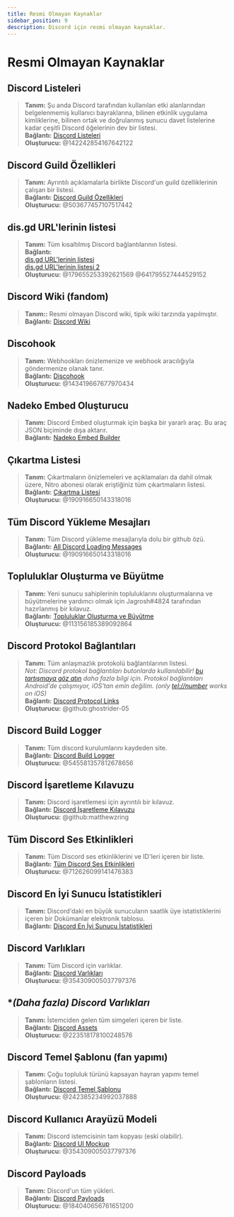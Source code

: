 ```yaml
---
title: Resmi Olmayan Kaynaklar
sidebar_position: 9
description: Discord için resmi olmayan kaynaklar.
---
```


# Resmi Olmayan Kaynaklar

## **Discord Listeleri**
> __Tanım:__ Şu anda Discord tarafından kullanılan etki alanlarından belgelenmemiş kullanıcı bayraklarına, bilinen etkinlik uygulama kimliklerine, bilinen ortak ve doğrulanmış sunucu davet listelerine kadar çeşitli Discord öğelerinin dev bir listesi.   <br/>
__Bağlantı:__ [Discord Listeleri](https://github.com/Delitefully/DiscordLists)   <br/>
__Oluşturucu:__ @142242854167642122

## **Discord Guild Özellikleri**
> __Tanım:__ Ayrıntılı açıklamalarla birlikte Discord'un guild özelliklerinin çalışan bir listesi.   <br/>
__Bağlantı:__ [Discord Guild Özellikleri](https://gist.github.com/Techy/ecc60b12e94f8fc8185f09b82aa91dd2)  <br/>
__Oluşturucu:__ @503677457107517442

## **dis.gd URL'lerinin listesi**
> __Tanım:__ Tüm kısaltılmış Discord bağlantılarının listesi.   <br/>
__Bağlantı:__  <br/>
[dis.gd URL'lerinin listesi](https://herogamers.dev/dis.gd/)   <br/>
[dis.gd URL'lerinin listesi 2](https://thecutefoxxy.com/discord-shortlinks)  <br/>
__Oluşturucu:__ @179655253392621569 @641795527444529152

## **Discord Wiki** (fandom)
> __Tanım::__ Resmi olmayan Discord wiki, tipik wiki tarzında yapılmıştır.   <br/>
__Bağlantı:__ [Discord Wiki](https://discord.fandom.com/wiki/Discord) 

## **Discohook** 
> __Tanım:__ Webhookları önizlemenize ve webhook aracılığıyla göndermenize olanak tanır.   <br/>
__Bağlantı:__ [Discohook](https://discohook.org/)   <br/>
__Oluşturucu:__ @143419667677970434

## **Nadeko Embed Oluşturucu**
> __Tanım:__ Discord Embed oluşturmak için başka bir yararlı araç. Bu araç JSON biçiminde dışa aktarır.   <br/>
__Bağlantı:__ [Nadeko Embed Builder](https://embedbuilder.nadekobot.me/ )

## **Çıkartma Listesi**
> __Tanım:__ Çıkartmaların önizlemeleri ve açıklamaları da dahil olmak üzere, Nitro abonesi olarak eriştiğiniz tüm çıkartmaların listesi.   <br/>
__Bağlantı:__ [Çıkartma Listesi](https://stickers.advaith.io/)   <br/>
__Oluşturucu:__ @190916650143318016

## **Tüm Discord Yükleme Mesajları**
> __Tanım:__ Tüm Discord yükleme mesajlarıyla dolu bir github özü.  <br/>
__Bağlantı:__ [All Discord Loading Messages](https://gist.github.com/advaith1/540543d6a2b7fd66abdb0eb02c002f88)  <br/>
__Oluşturucu:__ @190916650143318016

## **Topluluklar Oluşturma ve Büyütme**
> __Tanım:__ Yeni sunucu sahiplerinin topluluklarını oluşturmalarına ve büyütmelerine yardımcı olmak için Jagrosh#4824 tarafından hazırlanmış bir kılavuz.   <br/>
__Bağlantı:__ [Topluluklar Oluşturma ve Büyütme](https://gist.github.com/jagrosh/342324d7084c9ebdac2fa3d0cd759d10)   <br/>
__Oluşturucu:__ @113156185389092864

## **Discord Protokol Bağlantıları**
> __Tanım:__ Tüm anlaşmazlık protokolü bağlantılarının listesi.   <br/>
*Not: Discord protokol bağlantıları butonlarda kullanılabilir! [bu tartışmaya göz atın](https://github.com/discord/discord-api-docs/discussions/3347#discussioncomment-1405699) daha fazla bilgi için. Protokol bağlantıları Android'de çalışmıyor, iOS'tan emin değilim. (only <tel://number> works on iOS)*   <br/>
__Bağlantı:__ [Discord Protocol Links](https://gist.github.com/ghostrider-05/8f1a0bfc27c7c4509b4ea4e8ce718af0)   <br/>
__Oluşturucu:__ @github:ghostrider-05

## **Discord Build Logger**
> __Tanım:__ Tüm discord kurulumlarını kaydeden site.   <br/>
__Bağlantı:__ [Discord Build Logger](https://discord.sale/)  
__Oluşturucu:__ @545581357812678656

## **Discord İşaretleme Kılavuzu**
> __Tanım:__ Discord işaretlemesi için ayrıntılı bir kılavuz.  <br/>
__Bağlantı:__ [Discord İşaretleme Kılavuzu](https://gist.github.com/matthewzring/9f7bbfd102003963f9be7dbcf7d40e51)  <br/>
__Oluşturucu:__ @github:matthewzring

## **Tüm Discord Ses Etkinlikleri**
> __Tanım:__ Tüm Discord ses etkinliklerini ve ID'leri içeren bir liste.   <br/>
__Bağlantı:__ [Tüm Discord Ses Etkinlikleri](https://gist.github.com/GeneralSadaf/42d91a2b6a93a7db7a39208f2d8b53ad)   <br/>
__Oluşturucu:__ @712626099141476383
 
## **Discord En İyi Sunucu İstatistikleri**
> __Tanım:__ Discord'daki en büyük sunucuların saatlik üye istatistiklerini içeren bir Dokümanlar elektronik tablosu.   <br/>
__Bağlantı:__ [Discord En İyi Sunucu İstatistikleri](https://docs.google.com/spreadsheets/d/1gRQ44Goa8x_M714pSmPXLHW3BAK5LzWzRn1MVXPeVn4/edit#gid=0)

## **Discord Varlıkları**
> __Tanım:__ Tüm Discord için varlıklar.   <br/>
__Bağlantı:__ [Discord Varlıkları](https://www.figma.com/community/file/992144378612759941/Discord-Resources)   <br/>
__Oluşturucu:__ @354309005037797376

## **(Daha fazla) Discord Varlıkları*
> __Tanım:__ İstemciden gelen tüm simgeleri içeren bir liste.   <br/>
__Bağlantı:__ [Discord Assets](https://gitlab.com/derpystuff/discord-asset-datamining )   <br/>
__Oluşturucu:__ @223518178100248576

## **Discord Temel Şablonu** (fan yapımı)
> __Tanım:__ Çoğu topluluk türünü kapsayan hayran yapımı temel şablonların listesi.  <br/>
__Bağlantı:__ [Discord Temel Şablonu](https://gist.github.com/srnyx/12922980e75cf14508990bb36a6989a9)  <br/>
__Oluşturucu:__ @242385234992037888

## **Discord Kullanıcı Arayüzü Modeli**
> __Tanım:__ Discord istemcisinin tam kopyası (eski olabilir).   <br/>
__Bağlantı:__ [Discord UI Mockup](https://www.figma.com/community/file/994323951589690341/Discord-Desktop-UI)   <br/>
__Oluşturucu:__ @354309005037797376

## **Discord Payloads**
> __Tanım:__ Discord'un tüm yükleri.   <br/>
__Bağlantı:__ [Discord Payloads](https://github.com/discord-payloads/discord-payloads)   <br/>
__Oluşturucu:__ @184040656761651200
